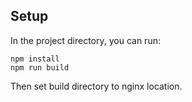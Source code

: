 ## Setup

In the project directory, you can run:

```
npm install
npm run build
```

Then set build directory to nginx location.